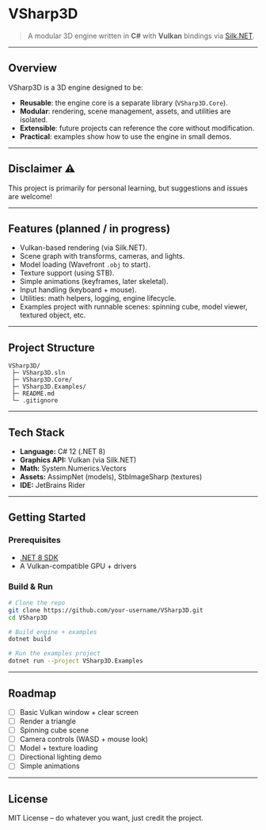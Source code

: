 # VSharp3D

> A modular 3D engine written in **C#** with **Vulkan** bindings via [Silk.NET](https://github.com/dotnet/Silk.NET).

---

## Overview

VSharp3D is a 3D engine designed to be:

* **Reusable**: the engine core is a separate library (`VSharp3D.Core`).
* **Modular**: rendering, scene management, assets, and utilities are isolated.
* **Extensible**: future projects can reference the core without modification.
* **Practical**: examples show how to use the engine in small demos.

---

## Disclaimer ⚠️

This project is primarily for personal learning, but suggestions and issues are welcome!

---

## Features (planned / in progress)

* Vulkan-based rendering (via Silk.NET).
* Scene graph with transforms, cameras, and lights.
* Model loading (Wavefront `.obj` to start).
* Texture support (using STB).
* Simple animations (keyframes, later skeletal).
* Input handling (keyboard + mouse).
* Utilities: math helpers, logging, engine lifecycle.
* Examples project with runnable scenes: spinning cube, model viewer, textured object, etc.

---

## Project Structure

```
VSharp3D/
 ├─ VSharp3D.sln
 ├─ VSharp3D.Core/
 ├─ VSharp3D.Examples/
 ├─ README.md
 └─ .gitignore
```

---

## Tech Stack

* **Language:** C# 12 (.NET 8)
* **Graphics API:** Vulkan (via Silk.NET)
* **Math:** System.Numerics.Vectors
* **Assets:** AssimpNet (models), StbImageSharp (textures)
* **IDE:** JetBrains Rider

---

## Getting Started

### Prerequisites

* [.NET 8 SDK](https://dotnet.microsoft.com/download)
* A Vulkan-compatible GPU + drivers

### Build & Run

```bash
# Clone the repo
git clone https://github.com/your-username/VSharp3D.git
cd VSharp3D

# Build engine + examples
dotnet build

# Run the examples project
dotnet run --project VSharp3D.Examples
```

---

## Roadmap

* [ ] Basic Vulkan window + clear screen
* [ ] Render a triangle
* [ ] Spinning cube scene
* [ ] Camera controls (WASD + mouse look)
* [ ] Model + texture loading
* [ ] Directional lighting demo
* [ ] Simple animations

---

## License

MIT License – do whatever you want, just credit the project.